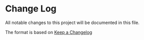 # Change Log
All notable changes to this project will be documented in this file.
 
The format is based on [Keep a Changelog](http://keepachangelog.com/)


